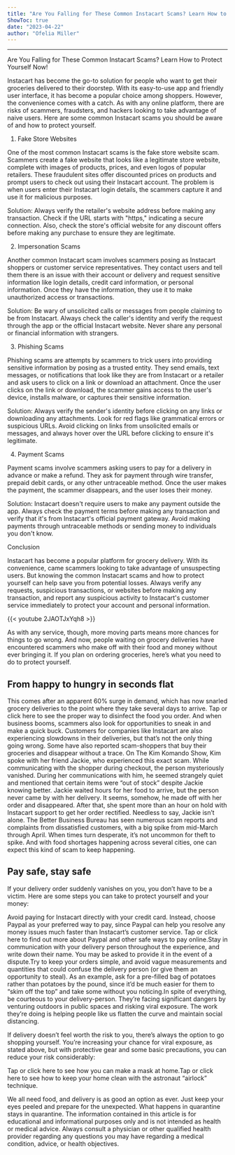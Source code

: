 ```yaml
---
title: "Are You Falling for These Common Instacart Scams? Learn How to Protect Yourself Now!"
ShowToc: true 
date: "2023-04-22"
author: "Ofelia Miller"
---
```

*****
Are You Falling for These Common Instacart Scams? Learn How to Protect Yourself Now!

Instacart has become the go-to solution for people who want to get their groceries delivered to their doorstep. With its easy-to-use app and friendly user interface, it has become a popular choice among shoppers. However, the convenience comes with a catch. As with any online platform, there are risks of scammers, fraudsters, and hackers looking to take advantage of naive users. Here are some common Instacart scams you should be aware of and how to protect yourself.

1. Fake Store Websites

One of the most common Instacart scams is the fake store website scam. Scammers create a fake website that looks like a legitimate store website, complete with images of products, prices, and even logos of popular retailers. These fraudulent sites offer discounted prices on products and prompt users to check out using their Instacart account. The problem is when users enter their Instacart login details, the scammers capture it and use it for malicious purposes.

Solution: Always verify the retailer's website address before making any transaction. Check if the URL starts with "https," indicating a secure connection. Also, check the store's official website for any discount offers before making any purchase to ensure they are legitimate.

2. Impersonation Scams

Another common Instacart scam involves scammers posing as Instacart shoppers or customer service representatives. They contact users and tell them there is an issue with their account or delivery and request sensitive information like login details, credit card information, or personal information. Once they have the information, they use it to make unauthorized access or transactions.

Solution: Be wary of unsolicited calls or messages from people claiming to be from Instacart. Always check the caller's identity and verify the request through the app or the official Instacart website. Never share any personal or financial information with strangers.

3. Phishing Scams

Phishing scams are attempts by scammers to trick users into providing sensitive information by posing as a trusted entity. They send emails, text messages, or notifications that look like they are from Instacart or a retailer and ask users to click on a link or download an attachment. Once the user clicks on the link or download, the scammer gains access to the user's device, installs malware, or captures their sensitive information.

Solution: Always verify the sender's identity before clicking on any links or downloading any attachments. Look for red flags like grammatical errors or suspicious URLs. Avoid clicking on links from unsolicited emails or messages, and always hover over the URL before clicking to ensure it's legitimate.

4. Payment Scams

Payment scams involve scammers asking users to pay for a delivery in advance or make a refund. They ask for payment through wire transfer, prepaid debit cards, or any other untraceable method. Once the user makes the payment, the scammer disappears, and the user loses their money.

Solution: Instacart doesn't require users to make any payment outside the app. Always check the payment terms before making any transaction and verify that it's from Instacart's official payment gateway. Avoid making payments through untraceable methods or sending money to individuals you don't know.

Conclusion

Instacart has become a popular platform for grocery delivery. With its convenience, came scammers looking to take advantage of unsuspecting users. But knowing the common Instacart scams and how to protect yourself can help save you from potential losses. Always verify any requests, suspicious transactions, or websites before making any transaction, and report any suspicious activity to Instacart's customer service immediately to protect your account and personal information.

{{< youtube 2JAOTJxYqh8 >}} 



As with any service, though, more moving parts means more chances for things to go wrong. And now, people waiting on grocery deliveries have encountered scammers who make off with their food and money without ever bringing it. If you plan on ordering groceries, here’s what you need to do to protect yourself.

 
## From happy to hungry in seconds flat


This comes after an apparent 60% surge in demand, which has now snarled grocery deliveries to the point where they take several days to arrive. Tap or click here to see the proper way to disinfect the food you order.
And when business booms, scammers also look for opportunities to sneak in and make a quick buck. Customers for companies like Instacart are also experiencing slowdowns in their deliveries, but that’s not the only thing going wrong. Some have also reported scam-shoppers that buy their groceries and disappear without a trace.
On The Kim Komando Show, Kim spoke with her friend Jackie, who experienced this exact scam. While communicating with the shopper during checkout, the person mysteriously vanished. During her communications with him, he seemed strangely quiet and mentioned that certain items were “out of stock” despite Jackie knowing better.
Jackie waited hours for her food to arrive, but the person never came by with her delivery. It seems, somehow, he made off with her order and disappeared. After that, she spent more than an hour on hold with Instacart support to get her order rectified. 
Needless to say, Jackie isn’t alone. The Better Business Bureau has seen numerous scam reports and complaints from dissatisfied customers, with a big spike from mid-March through April.
When times turn desperate, it’s not uncommon for theft to spike. And with food shortages happening across several cities, one can expect this kind of scam to keep happening.

 
## Pay safe, stay safe


If your delivery order suddenly vanishes on you, you don’t have to be a victim. Here are some steps you can take to protect yourself and your money:

 
Avoid paying for Instacart directly with your credit card. Instead, choose Paypal as your preferred way to pay, since Paypal can help you resolve any money issues much faster than Instacart’s customer service. Tap or click here to find out more about Paypal and other safe ways to pay online.Stay in communication with your delivery person throughout the experience, and write down their name. You may be asked to provide it in the event of a dispute.Try to keep your orders simple, and avoid vague measurements and quantities that could confuse the delivery person (or give them an opportunity to steal). As an example, ask for a pre-filled bag of potatoes rather than potatoes by the pound, since it’d be much easier for them to “skim off the top” and take some without you noticing.In spite of everything, be courteous to your delivery-person. They’re facing significant dangers by venturing outdoors in public spaces and risking viral exposure. The work they’re doing is helping people like us flatten the curve and maintain social distancing. 


If delivery doesn’t feel worth the risk to you, there’s always the option to go shopping yourself. You’re increasing your chance for viral exposure, as stated above, but with protective gear and some basic precautions, you can reduce your risk considerably:

 
Tap or click here to see how you can make a mask at home.Tap or click here to see how to keep your home clean with the astronaut “airlock” technique.


We all need food, and delivery is as good an option as ever. Just keep your eyes peeled and prepare for the unexpected. What happens in quarantine stays in quarantine.
The information contained in this article is for educational and informational purposes only and is not intended as health or medical advice. Always consult a physician or other qualified health provider regarding any questions you may have regarding a medical condition, advice, or health objectives.




